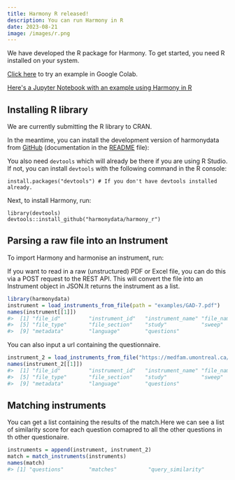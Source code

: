 ```yaml
---
title: Harmony R released!
description: You can run Harmony in R
date: 2023-08-21
image: /images/r.png
---
```


We have developed the R package for Harmony. To get started, you need R installed on your system.

[Click here](https://colab.research.google.com/github/harmonydata/experiments/blob/main/Harmony_R_example.ipynb) to try an example in Google Colab.

[Here's a Jupyter Notebook with an example using Harmony in R](https://github.com/harmonydata/experiments/blob/main/Harmony_R_example.ipynb)

## Installing R library

We are currently submitting the R library to CRAN.

In the meantime, you can install the development version of harmonydata from
[GitHub](https://github.com/harmonydata/harmony_r) (documentation in the [README](https://github.com/harmonydata/harmony_r/edit/master/README.md) file):

You also need `devtools` which will already be there if you are using R Studio. If not, you can install `devtools` with the following command in the R console:

```
install.packages("devtools") # If you don't have devtools installed already.
```

Next, to install Harmony, run:

```
library(devtools)
devtools::install_github("harmonydata/harmony_r")
```

## Parsing a raw file into an Instrument

To import Harmony and harmonise an instrument, run:

If you want to read in a raw (unstructured) PDF or Excel file, you can
do this via a POST request to the REST API. This will convert the file
into an Instrument object in JSON.It returns the instrument as a list.

``` r
library(harmonydata)
instrument = load_instruments_from_file(path = "examples/GAD-7.pdf")
names(instrument[[1]])
#>  [1] "file_id"         "instrument_id"   "instrument_name" "file_name"      
#>  [5] "file_type"       "file_section"    "study"           "sweep"          
#>  [9] "metadata"        "language"        "questions"
```

You can also input a url containing the questionnaire.

``` r
instrument_2 = load_instruments_from_file("https://medfam.umontreal.ca/wp-content/uploads/sites/16/GAD-7-fran%C3%A7ais.pdf") 
names(instrument_2[[1]])
#>  [1] "file_id"         "instrument_id"   "instrument_name" "file_name"      
#>  [5] "file_type"       "file_section"    "study"           "sweep"          
#>  [9] "metadata"        "language"        "questions"
```

## Matching instruments

You can get a list containing the results of the match.Here we can see a
list of similarity score for each question comapred to all the other
questions in th other questionaire.

``` r
instruments = append(instrument, instrument_2)
match = match_instruments(instruments)
names(match)
#> [1] "questions"        "matches"          "query_similarity"
```

